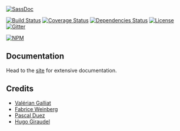[![SassDoc](https://cdn.rawgit.com/SassDoc/sassdoc/master/assets/header.svg)](http://sassdoc.com)

[![Build Status][travis-image]][travis-url]
[![Coverage Status][coveralls-image]][coveralls-url]
[![Dependencies Status][depstat-image]][depstat-url]
[![License][license-image]][license-url]
[![Gitter][chat-image]][chat-url]

[![NPM][npm-image]][npm-url]

## Documentation

Head to the [site][SassDoc] for extensive documentation.

## Credits

* [Valérian Galliat](https://twitter.com/valeriangalliat)
* [Fabrice Weinberg](https://twitter.com/fweinb)
* [Pascal Duez](https://twitter.com/pascalduez)
* [Hugo Giraudel](http://twitter.com/HugoGiraudel)

[SassDoc]: http://sassdoc.com
[npm-url]: https://www.npmjs.com/package/sassdoc
[npm-image]: https://nodei.co/npm/sassdoc.png?downloads=true
[travis-url]: https://travis-ci.org/SassDoc/sassdoc?branch=master
[travis-image]: http://img.shields.io/travis/SassDoc/sassdoc.svg?style=flat-square
[coveralls-url]: https://coveralls.io/r/SassDoc/sassdoc?branch=master
[coveralls-image]: https://img.shields.io/coveralls/SassDoc/sassdoc.svg?style=flat-square
[depstat-url]: https://david-dm.org/SassDoc/sassdoc
[depstat-image]: https://david-dm.org/SassDoc/sassdoc.svg?style=flat-square
[license-image]: http://img.shields.io/npm/l/sassdoc.svg?style=flat-square
[license-url]: LICENSE.md
[chat-image]: https://img.shields.io/badge/gitter-join%20chat-blue.svg?style=flat-square
[chat-url]: https://gitter.im/SassDoc/sassdoc
